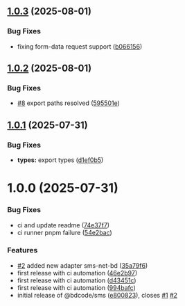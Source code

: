 ## [1.0.3](https://github.com/codecontinent/bd-sms-gateways/compare/v1.0.2...v1.0.3) (2025-08-01)


### Bug Fixes

* fixing form-data request support ([b066156](https://github.com/codecontinent/bd-sms-gateways/commit/b0661567549109f4154e577a16ded6c672e2c802))

## [1.0.2](https://github.com/codecontinent/bd-sms-gateways/compare/v1.0.1...v1.0.2) (2025-08-01)


### Bug Fixes

* [#8](https://github.com/codecontinent/bd-sms-gateways/issues/8) export paths resolved ([595501e](https://github.com/codecontinent/bd-sms-gateways/commit/595501e28c48f51e4c0c0ef594bb5c29bce87e57))

## [1.0.1](https://github.com/codecontinent/bd-sms-gateways/compare/v1.0.0...v1.0.1) (2025-07-31)


### Bug Fixes

* **types:** export types ([d1ef0b5](https://github.com/codecontinent/bd-sms-gateways/commit/d1ef0b59261a6fb4c6efd0514896f869ef062703))

# 1.0.0 (2025-07-31)


### Bug Fixes

* ci and update readme ([74e37f7](https://github.com/codecontinent/bd-sms-gateways/commit/74e37f7f4e9694e12790fe7eef087a25973a12a3))
* ci runner pnpm failure ([54e2bac](https://github.com/codecontinent/bd-sms-gateways/commit/54e2bacd0524ff2cd838a8a1f2840987977c4389))


### Features

* [#2](https://github.com/codecontinent/bd-sms-gateways/issues/2) added new adapter sms-net-bd ([35a79f6](https://github.com/codecontinent/bd-sms-gateways/commit/35a79f651b4a717536fc337db98afa9a6ac6de06))
* first release with ci automation ([46e2b97](https://github.com/codecontinent/bd-sms-gateways/commit/46e2b97fa0f03c02772e9c4e3976f7859c567951))
* first release with ci automation ([d43451c](https://github.com/codecontinent/bd-sms-gateways/commit/d43451cf21738da647f93d6c7fdaead2fba76464))
* first release with ci automation ([994bafc](https://github.com/codecontinent/bd-sms-gateways/commit/994bafc02d513bf944bcc9f0a4ea4bf233a5240b))
* initial release of @bdcode/sms ([e800823](https://github.com/codecontinent/bd-sms-gateways/commit/e800823ab41cfb425ab0551516e2e9ae6d84d35b)), closes [#1](https://github.com/codecontinent/bd-sms-gateways/issues/1) [#2](https://github.com/codecontinent/bd-sms-gateways/issues/2)
